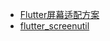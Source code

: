 - [Flutter屏幕适配方案](https://juejin.cn/post/7102060695490920462)
- [flutter_screenutil](https://pub.dev/packages/flutter_screenutil)
